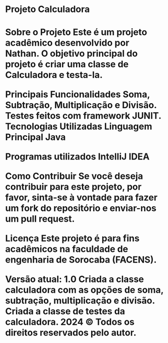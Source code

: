 <h1> Projeto Calculadora<h1>
  
Sobre o Projeto
Este é um projeto acadêmico desenvolvido por Nathan. O objetivo principal do projeto é criar uma classe de Calculadora e testa-la.

Principais Funcionalidades
Soma, Subtração, Multiplicação e Divisão.
Testes feitos com framework JUNIT.
Tecnologias Utilizadas
Linguagem Principal
 Java

Programas utilizados
 IntelliJ IDEA

Como Contribuir
Se você deseja contribuir para este projeto, por favor, sinta-se à vontade para fazer um fork do repositório e enviar-nos um pull request.

Licença
Este projeto é para fins acadêmicos na faculdade de engenharia de Sorocaba (FACENS).

 Versão atual: 1.0
Criada a classe calculadora com as opções de soma, subtração, multiplicação e divisão.
Criada a classe de testes da calculadora.
2024 © Todos os direitos reservados pelo autor.
